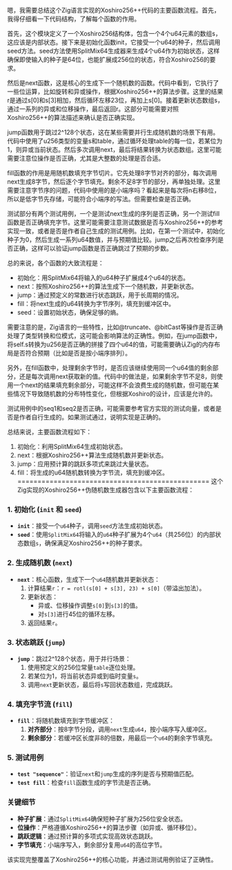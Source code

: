 嗯，我需要总结这个Zig语言实现的Xoshiro256++代码的主要函数流程。首先，我得仔细看一下代码结构，了解每个函数的作用。

首先，这个模块定义了一个Xoshiro256结构体，包含一个4个u64元素的数组s，这应该是内部状态。接下来是初始化函数init，它接受一个u64的种子，然后调用seed方法。seed方法使用SplitMix64生成器来生成4个u64作为初始状态，这样确保即使输入的种子是64位，也能扩展成256位的状态，符合Xoshiro256的要求。

然后是next函数，这是核心的生成下一个随机数的函数。代码中看到，它执行了一些位运算，比如旋转和异或操作，根据Xoshiro256++的算法步骤。这里的结果r是通过s[0]和s[3]相加，然后循环左移23位，再加上s[0]。接着更新状态数组s，通过一系列的异或和位移操作，最后返回r。这部分可能需要对照Xoshiro256++的算法描述来确认是否正确实现。

jump函数用于跳过2^128个状态，这在某些需要并行生成随机数的场景下有用。代码中使用了u256类型的变量s和table，通过循环处理table的每一位，若某位为1，则异或当前状态。然后多次调用next，最后将结果转换为状态数组。这里可能需要注意位操作是否正确，尤其是大整数的处理是否合适。

fill函数的作用是用随机数填充字节切片。它先处理8字节对齐的部分，每次调用next生成8字节，然后逐个字节填充。剩余不足8字节的部分，再单独处理。这里需要注意字节序的问题，代码中使用的是小端序吗？看起来是每次将n右移8位，所以是低字节先存储，可能符合小端序的写法。但需要检查是否正确。

测试部分有两个测试用例，一个是测试next生成的序列是否正确，另一个测试fill函数是否正确填充字节。这里可能需要注意测试数据是否与Xoshiro256++的参考实现一致，或者是否是作者自己生成的测试用例。比如，在第一个测试中，初始化种子为0，然后生成一系列u64数值，并与预期值比较。jump之后再次检查序列是否正确，这样可以验证jump函数是否正确跳过了预期的步数。

总的来说，各个函数的大致流程是：

- 初始化：用SplitMix64将输入的u64种子扩展成4个u64的状态。
- next：按照Xoshiro256++的算法生成下一个随机数，并更新状态。
- jump：通过预定义的常数进行状态跳跃，用于长周期的情况。
- fill：将next生成的u64转换为字节序列，填充到缓冲区中。
- seed：设置初始状态，确保足够的熵。

需要注意的是，Zig语言的一些特性，比如@truncate、@bitCast等操作是否正确处理了类型转换和位模式，这可能会影响算法的正确性。例如，在jump函数中，将self.s转换为u256是否正确的拼接了四个u64的值，可能需要确认Zig的内存布局是否符合预期（比如是否是按小端序排列）。

另外，在fill函数中，处理剩余字节时，是否应该继续使用同一个u64值的剩余部分，还是每次调用next获取新的值。代码中的做法是，如果剩余字节不足8，则使用一个next的结果填充剩余部分，可能这样不会浪费生成的随机数，但可能在某些情况下导致随机数的分布特性变化，但根据Xoshiro的设计，应该是允许的。

测试用例中的seq1和seq2是否正确，可能需要参考官方实现的测试向量，或者是否是作者自行生成的。如果测试通过，说明实现是正确的。

总结来说，主要函数流程如下：

1. 初始化：利用SplitMix64生成初始状态。
2. next：根据Xoshiro256++算法生成随机数并更新状态。
3. jump：应用预计算的跳跃多项式来跳过大量状态。
4. fill：将生成的u64随机数转换为字节流，填充到缓冲区。
================================================
这个Zig实现的Xoshiro256++伪随机数生成器包含以下主要函数流程：

### 1. **初始化 (`init` 和 `seed`)**
   - **`init`**：接受一个`u64`种子，调用`seed`方法生成初始状态。
   - **`seed`**：使用`SplitMix64`将输入的`u64`种子扩展为4个`u64`（共256位）的内部状态数组`s`，确保满足Xoshiro256++的种子要求。

### 2. **生成随机数 (`next`)**
   - **`next`**：核心函数，生成下一个`u64`随机数并更新状态：
     1. 计算结果`r`：`r = rotl(s[0] + s[3], 23) + s[0]`（带溢出加法）。
     2. 更新状态：
        - 异或、位移操作调整`s[0]`到`s[3]`的值。
        - 对`s[3]`进行45位的循环左移。
     3. 返回结果`r`。

### 3. **状态跳跃 (`jump`)**
   - **`jump`**：跳过2^128个状态，用于并行场景：
     1. 使用预定义的256位常量`table`逐位处理。
     2. 若某位为1，将当前状态异或到临时变量`s`。
     3. 调用`next`更新状态，最后将`s`写回状态数组，完成跳跃。

### 4. **填充字节流 (`fill`)**
   - **`fill`**：将随机数填充到字节缓冲区：
     1. **对齐部分**：按8字节分段，调用`next`生成`u64`，按小端序写入缓冲区。
     2. **剩余部分**：若缓冲区长度非8的倍数，用最后一个`u64`的剩余字节填充。

### 5. **测试用例**
   - **`test "sequence"`**：验证`next`和`jump`生成的序列是否与预期值匹配。
   - **`test fill`**：检查`fill`函数生成的字节流是否正确。

### 关键细节
- **种子扩展**：通过`SplitMix64`确保短种子扩展为256位安全状态。
- **位操作**：严格遵循Xoshiro256++的算法步骤（如异或、循环移位）。
- **跳跃逻辑**：通过预计算的多项式实现高效状态跳跃。
- **字节填充**：小端序写入，剩余部分复用`u64`的高位字节。

该实现完整覆盖了Xoshiro256++的核心功能，并通过测试用例验证了正确性。
